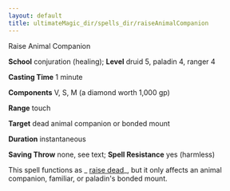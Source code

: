 ```yaml
---
layout: default
title: ultimateMagic_dir/spells_dir/raiseAnimalCompanion
---
```

Raise Animal Companion

**School** conjuration (healing); **Level** druid 5, paladin 4, ranger 4

**Casting Time** 1 minute

**Components** V, S, M (a diamond worth 1,000 gp)

**Range** touch

**Target** dead animal companion or bonded mount

**Duration** instantaneous

**Saving Throw** none, see text; **Spell Resistance** yes (harmless)

This spell functions as _ [raise dead](spells_dir/raiseDead#_raise-dead)_, but it only affects an animal companion, familiar, or paladin's bonded mount.

